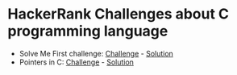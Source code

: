# HackerRank Challenges about C programming language

- Solve Me First challenge: [Challenge](https://www.hackerrank.com/challenges/solve-me-first/problem) - [Solution](https://github.com/monoprosito/hackerrank_challenges/tree/master/C/solve_me_first)
- Pointers in C: [Challenge](https://www.hackerrank.com/challenges/pointer-in-c/problem) - [Solution](https://github.com/monoprosito/hackerrank_challenges/tree/master/C/pointers_in_c)
